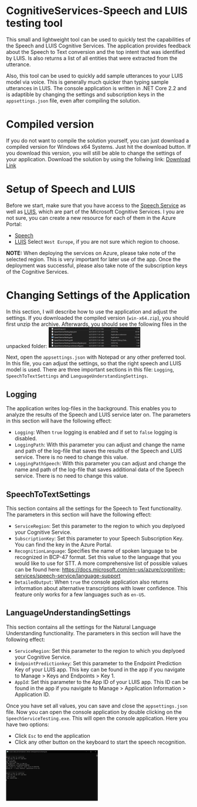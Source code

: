 # CognitiveServices-Speech and LUIS testing tool

This small and lightweight tool can be used to quickly test the capabilities of the Speech and LUIS Cognitive Services. The application provides feedback about the Speech to Text conversion and the top intent that was identified by LUIS. Is also returns a list of all entities that were extracted from the utterance.

Also, this tool can be used to quickly add sample utterances to your LUIS model via voice. This is generally much quicker than typing sample utterances in LUIS. The console application is written in .NET Core 2.2 and is adaptible by changing the settings and subscription keys in the `appsettings.json` file, even after compiling the solution.

# Compiled version
If you do not want to compile the solution yourself, you can just download a compiled version for Windows x64 Systems. Just hit the download button. If you download this version, you will still be able to change the settings of your application. Download the solution by using the follwing link: [Download Link](SpeechServiceTesting/compiled/win-x64.zip)

# Setup of Speech and LUIS
Before we start, make sure that you have access to the [Speech Service](https://azure.microsoft.com/en-us/services/cognitive-services/speech-services) as well as [LUIS](https://eu.luis.ai), which are part of the Microsoft Cognitive Services. I you are not sure, you can create a new resource for each of them in the Azure Portal:
- [Speech](https://portal.azure.com/#create/Microsoft.CognitiveServicesSpeechServices)
- [LUIS](https://ms.portal.azure.com/#create/Microsoft.CognitiveServicesLUIS)
Select `West Europe`, if you are not sure which region to choose.

**NOTE:** When deploying the services on Azure, please take note of the selected region. This is very important for later use of the app. Once the deployment was successful, please also take note of the subscription keys of the Cognitive Services.

# Changing Settings of the Application
In this section, I will describe how to use the application and adjust the settings. If you downloaded the compiled version (`win-x64.zip`), you should first unzip the archive. Afterwards, you should see the following files in the unpacked folder:
<img src="SpeechServiceTesting/pictures/zipFiles.png" alt="Files in the zip-Archive" width="250"/>

Next, open the `appsettings.json` with Notepad or any other preferred tool. In this file, you can adjust the settings, so that the right speech and LUIS model is used. There are three important sections in this file: `Logging`, `SpeechToTextSettings` and `LanguageUnderstandingSettings`.

## Logging
The application writes log-files in the background. This enables you to analyze the results of the Speech and LUIS service later on. The parameters in this section will have the following effect:

- `Logging`: When `true` logging is enabled and if set to `false` logging is disabled.
- `LoggingPath`: With this parameter you can adjust and change the name and path of the log-file that saves the results of the Speech and LUIS service. There is no need to change this value.
- `LoggingPathSpeech`: With this parameter you can adjust and change the name and path of the log-file that saves additional data of the Speech service. There is no need to change this value.

## SpeechToTextSettings
This section contains all the settings for the Speech to Text functionality. The parameters in this section will have the following effect:

- `ServiceRegion`: Set this parameter to the region to which you deplyoed your Cognitive Service.
- `SubscriptionKey`: Set this parameter to your Speech Subscription Key. You can find the key in the Azure Portal.
- `RecognitionLanguage`: Specifies the name of spoken language to be recognized in BCP-47 format. Set this value to the language that you would like to use for STT. A more comprehensive list of possible values can be found here: https://docs.microsoft.com/en-us/azure/cognitive-services/speech-service/language-support
- `DetailedOutput`: When `true` the console application also returns information about alternative transcriptions with lower confidence. This feature only works for a few languages such as `en-US`.

## LanguageUnderstandingSettings
This section contains all the settings for the Natural Language Understanding functionality. The parameters in this section will have the following effect:

- `ServiceRegion`: Set this parameter to the region to which you deplyoed your Cognitive Service.
- `EndpointPredictionkey`: Set this parameter to the Endpoint Prediction Key of your LUIS app. This key can be found in the app if you navigate to Manage > Keys and Endpoints > Key 1.
- `AppId`: Set this parameter to the App ID of your LUIS app. This ID can be found in the app if you navigate to Manage > Application Information > Application ID.

Once you have set all values, you can save and close the `appsettings.json` file. Now you can open the console application by double clicking on the `SpeechServiceTesting.exe`. This will open the console application. Here you have two options:
- Click `Esc` to end the application
- Click any other button on the keyboard to start the speech recognition.
<img src="SpeechServiceTesting/pictures/ConsoleApp.png" alt="Screenshot of the Console Application" width="250"/>
